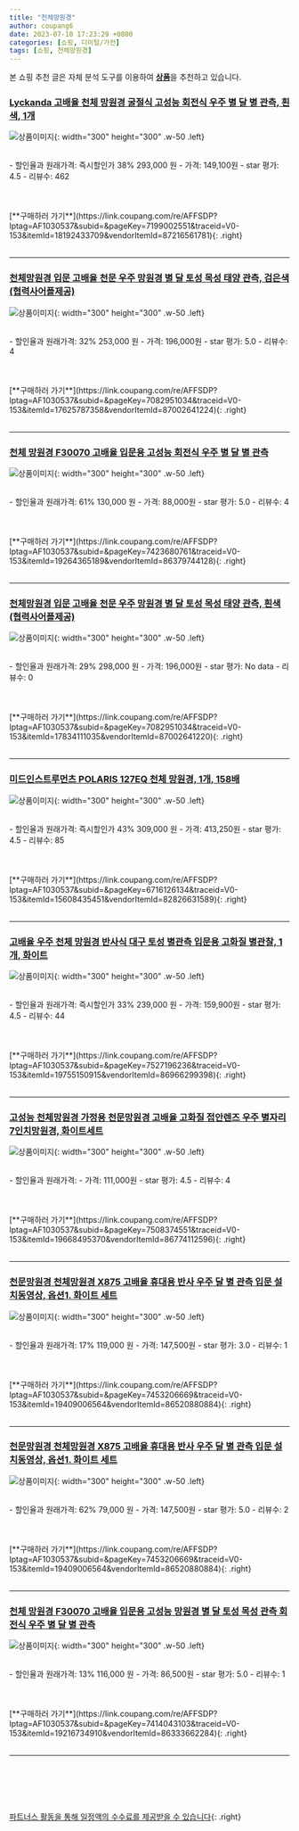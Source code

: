 ```yaml
---
title: "천체망원경"
author: coupang6
date: 2023-07-10 17:23:29 +0800
categories: [쇼핑, 디이털/가전]
tags: [쇼핑, 천체망원경]
---
```


본 쇼핑 추천 글은 자체 분석 도구를 이용하여 [**상품**](https://link.coupang.com/a/bao1ui)을 추천하고 있습니다.

### [Lyckanda 고배율 천체 망원경 굴절식 고성능 회전식 우주 별 달 별 관측, 흰색, 1개](https://link.coupang.com/re/AFFSDP?lptag=AF1030537&subid=&pageKey=7199002551&traceid=V0-153&itemId=18192433709&vendorItemId=87216561781)

![상품이미지](https://thumbnail6.coupangcdn.com/thumbnails/remote/230x230ex/image/vendor_inventory/0d26/1df27fa2278c9bc847334c89b96a4e4e3359c8086b8faa4e0f28ad4b6826.jpg){: width="300" height="300" .w-50 .left}


<br>
- 할인율과 원래가격: 즉시할인가 38%  293,000   원
- 가격: 149,100원
- star 평가: 4.5
- 리뷰수: 462
<br>
<br>
<br>
<br>
[**구매하러 가기**](https://link.coupang.com/re/AFFSDP?lptag=AF1030537&subid=&pageKey=7199002551&traceid=V0-153&itemId=18192433709&vendorItemId=87216561781){: .right}
<br>
<br>

---

### [천체망원경 입문 고배율 천문 우주 망원경 별 달 토성 목성 태양 관측, 검은색(협력사어플제공)](https://link.coupang.com/re/AFFSDP?lptag=AF1030537&subid=&pageKey=7082951034&traceid=V0-153&itemId=17625787358&vendorItemId=87002641224)

![상품이미지](https://thumbnail10.coupangcdn.com/thumbnails/remote/230x230ex/image/vendor_inventory/470c/4aa65fe7fe4d8575c064da0ca611f34479450f698ab49a591f0480e92fa6.png){: width="300" height="300" .w-50 .left}


<br>
- 할인율과 원래가격: 32%  253,000   원
- 가격: 196,000원
- star 평가: 5.0
- 리뷰수: 4
<br>
<br>
<br>
<br>
[**구매하러 가기**](https://link.coupang.com/re/AFFSDP?lptag=AF1030537&subid=&pageKey=7082951034&traceid=V0-153&itemId=17625787358&vendorItemId=87002641224){: .right}
<br>
<br>

---

### [천체 망원경 F30070 고배율 입문용 고성능 회전식 우주 별 달 별 관측](https://link.coupang.com/re/AFFSDP?lptag=AF1030537&subid=&pageKey=7423680761&traceid=V0-153&itemId=19264365189&vendorItemId=86379744128)

![상품이미지](https://thumbnail10.coupangcdn.com/thumbnails/remote/230x230ex/image/vendor_inventory/9dd2/967d58333ccdfc881ef6206662874cb4db2fb5f408a7156d1d390e6784ea.jpg){: width="300" height="300" .w-50 .left}


<br>
- 할인율과 원래가격: 61%  130,000   원
- 가격: 88,000원
- star 평가: 5.0
- 리뷰수: 4
<br>
<br>
<br>
<br>
[**구매하러 가기**](https://link.coupang.com/re/AFFSDP?lptag=AF1030537&subid=&pageKey=7423680761&traceid=V0-153&itemId=19264365189&vendorItemId=86379744128){: .right}
<br>
<br>

---

### [천체망원경 입문 고배율 천문 우주 망원경 별 달 토성 목성 태양 관측, 흰색(협력사어플제공)](https://link.coupang.com/re/AFFSDP?lptag=AF1030537&subid=&pageKey=7082951034&traceid=V0-153&itemId=17834111035&vendorItemId=87002641220)

![상품이미지](https://thumbnail8.coupangcdn.com/thumbnails/remote/230x230ex/image/vendor_inventory/48f4/7b8eb4272581acfc08f3cb738301a0c62e4de1e19a4d982e7744985999db.png){: width="300" height="300" .w-50 .left}


<br>
- 할인율과 원래가격: 29%  298,000   원
- 가격: 196,000원
- star 평가: No data
- 리뷰수: 0
<br>
<br>
<br>
<br>
[**구매하러 가기**](https://link.coupang.com/re/AFFSDP?lptag=AF1030537&subid=&pageKey=7082951034&traceid=V0-153&itemId=17834111035&vendorItemId=87002641220){: .right}
<br>
<br>

---

### [미드인스트루먼츠 POLARIS 127EQ 천체 망원경, 1개, 158배](https://link.coupang.com/re/AFFSDP?lptag=AF1030537&subid=&pageKey=6716126134&traceid=V0-153&itemId=15608435451&vendorItemId=82826631589)

![상품이미지](https://thumbnail6.coupangcdn.com/thumbnails/remote/230x230ex/image/rs_quotation_api/2yfsnhu5/8b03dcddfcdc45a59e1b4cc593cec292.jpg){: width="300" height="300" .w-50 .left}


<br>
- 할인율과 원래가격: 즉시할인가 43%  309,000   원
- 가격: 413,250원
- star 평가: 4.5
- 리뷰수: 85
<br>
<br>
<br>
<br>
[**구매하러 가기**](https://link.coupang.com/re/AFFSDP?lptag=AF1030537&subid=&pageKey=6716126134&traceid=V0-153&itemId=15608435451&vendorItemId=82826631589){: .right}
<br>
<br>

---

### [고배율 우주 천체 망원경 반사식 대구 토성 별관측 입문용 고화질 별관찰, 1개, 화이트](https://link.coupang.com/re/AFFSDP?lptag=AF1030537&subid=&pageKey=7527196236&traceid=V0-153&itemId=19755150915&vendorItemId=86966299398)

![상품이미지](https://thumbnail7.coupangcdn.com/thumbnails/remote/230x230ex/image/vendor_inventory/843b/31f27d251fd53eed6b20079b2f0592d63b8fed88ae9ae770054585fa4732.jpg){: width="300" height="300" .w-50 .left}


<br>
- 할인율과 원래가격: 즉시할인가 33%  239,000   원
- 가격: 159,900원
- star 평가: 4.5
- 리뷰수: 44
<br>
<br>
<br>
<br>
[**구매하러 가기**](https://link.coupang.com/re/AFFSDP?lptag=AF1030537&subid=&pageKey=7527196236&traceid=V0-153&itemId=19755150915&vendorItemId=86966299398){: .right}
<br>
<br>

---

### [고성능 천체망원경 가정용 천문망원경 고배율 고화질 접안렌즈 우주 별자리 7인치망원경, 화이트세트](https://link.coupang.com/re/AFFSDP?lptag=AF1030537&subid=&pageKey=7508374551&traceid=V0-153&itemId=19668495370&vendorItemId=86774112596)

![상품이미지](https://thumbnail10.coupangcdn.com/thumbnails/remote/230x230ex/image/vendor_inventory/7d26/e36e19429d75008bccc22afa2c2b3f92dab3d6f79afc2996ba53035fdfd5.png){: width="300" height="300" .w-50 .left}


<br>
- 할인율과 원래가격: 
- 가격: 111,000원
- star 평가: 4.5
- 리뷰수: 4
<br>
<br>
<br>
<br>
[**구매하러 가기**](https://link.coupang.com/re/AFFSDP?lptag=AF1030537&subid=&pageKey=7508374551&traceid=V0-153&itemId=19668495370&vendorItemId=86774112596){: .right}
<br>
<br>

---

### [천문망원경 천체망원경 X875 고배율 휴대용 반사 우주 달 별 관측 입문 설치동영상, 옵션1. 화이트 세트](https://link.coupang.com/re/AFFSDP?lptag=AF1030537&subid=&pageKey=7453206669&traceid=V0-153&itemId=19409006564&vendorItemId=86520880884)

![상품이미지](https://thumbnail9.coupangcdn.com/thumbnails/remote/230x230ex/image/vendor_inventory/eab1/e34f0c763ecdd66aa36d1f94cb83a2df8fdd24efda2888aee37bf205a467.jpg){: width="300" height="300" .w-50 .left}


<br>
- 할인율과 원래가격: 17%  119,000   원
- 가격: 147,500원
- star 평가: 3.0
- 리뷰수: 1
<br>
<br>
<br>
<br>
[**구매하러 가기**](https://link.coupang.com/re/AFFSDP?lptag=AF1030537&subid=&pageKey=7453206669&traceid=V0-153&itemId=19409006564&vendorItemId=86520880884){: .right}
<br>
<br>

---

### [천문망원경 천체망원경 X875 고배율 휴대용 반사 우주 달 별 관측 입문 설치동영상, 옵션1. 화이트 세트](https://link.coupang.com/re/AFFSDP?lptag=AF1030537&subid=&pageKey=7453206669&traceid=V0-153&itemId=19409006564&vendorItemId=86520880884)

![상품이미지](https://thumbnail9.coupangcdn.com/thumbnails/remote/230x230ex/image/vendor_inventory/eab1/e34f0c763ecdd66aa36d1f94cb83a2df8fdd24efda2888aee37bf205a467.jpg){: width="300" height="300" .w-50 .left}


<br>
- 할인율과 원래가격: 62%  79,000   원
- 가격: 147,500원
- star 평가: 5.0
- 리뷰수: 2
<br>
<br>
<br>
<br>
[**구매하러 가기**](https://link.coupang.com/re/AFFSDP?lptag=AF1030537&subid=&pageKey=7453206669&traceid=V0-153&itemId=19409006564&vendorItemId=86520880884){: .right}
<br>
<br>

---

### [천체 망원경 F30070 고배율 입문용 고성능 망원경 별 달 토성 목성 관측 회전식 우주 별 달 별 관측](https://link.coupang.com/re/AFFSDP?lptag=AF1030537&subid=&pageKey=7414043103&traceid=V0-153&itemId=19216734910&vendorItemId=86333662284)

![상품이미지](https://thumbnail10.coupangcdn.com/thumbnails/remote/230x230ex/image/vendor_inventory/9dd2/967d58333ccdfc881ef6206662874cb4db2fb5f408a7156d1d390e6784ea.jpg){: width="300" height="300" .w-50 .left}


<br>
- 할인율과 원래가격: 13%  116,000   원
- 가격: 86,500원
- star 평가: 5.0
- 리뷰수: 1
<br>
<br>
<br>
<br>
[**구매하러 가기**](https://link.coupang.com/re/AFFSDP?lptag=AF1030537&subid=&pageKey=7414043103&traceid=V0-153&itemId=19216734910&vendorItemId=86333662284){: .right}
<br>
<br>

---
<br><br><br><br><br> [파트너스 활동을 통해 일정액의 수수료를 제공받을 수 있습니다](https://link.coupang.com/a/bao1ui){: .right}